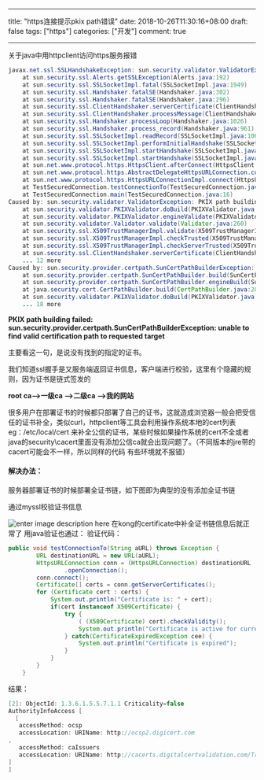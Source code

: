 
---
title: "https连接提示pkix path错误"
date: 2018-10-26T11:30:16+08:00
draft: false
tags: ["https"]
categories: ["开发"]
comment: true

---


关于java中用httpclient访问https服务报错
```java
javax.net.ssl.SSLHandshakeException: sun.security.validator.ValidatorException: PKIX path building failed: sun.security.provider.certpath.SunCertPathBuilderException: unable to find valid certification path to requested target
	at sun.security.ssl.Alerts.getSSLException(Alerts.java:192)
	at sun.security.ssl.SSLSocketImpl.fatal(SSLSocketImpl.java:1949)
	at sun.security.ssl.Handshaker.fatalSE(Handshaker.java:302)
	at sun.security.ssl.Handshaker.fatalSE(Handshaker.java:296)
	at sun.security.ssl.ClientHandshaker.serverCertificate(ClientHandshaker.java:1514)
	at sun.security.ssl.ClientHandshaker.processMessage(ClientHandshaker.java:216)
	at sun.security.ssl.Handshaker.processLoop(Handshaker.java:1026)
	at sun.security.ssl.Handshaker.process_record(Handshaker.java:961)
	at sun.security.ssl.SSLSocketImpl.readRecord(SSLSocketImpl.java:1062)
	at sun.security.ssl.SSLSocketImpl.performInitialHandshake(SSLSocketImpl.java:1375)
	at sun.security.ssl.SSLSocketImpl.startHandshake(SSLSocketImpl.java:1403)
	at sun.security.ssl.SSLSocketImpl.startHandshake(SSLSocketImpl.java:1387)
	at sun.net.www.protocol.https.HttpsClient.afterConnect(HttpsClient.java:559)
	at sun.net.www.protocol.https.AbstractDelegateHttpsURLConnection.connect(AbstractDelegateHttpsURLConnection.java:185)
	at sun.net.www.protocol.https.HttpsURLConnectionImpl.connect(HttpsURLConnectionImpl.java:153)
	at TestSecuredConnection.testConnectionTo(TestSecuredConnection.java:30)
	at TestSecuredConnection.main(TestSecuredConnection.java:16)
Caused by: sun.security.validator.ValidatorException: PKIX path building failed: sun.security.provider.certpath.SunCertPathBuilderException: unable to find valid certification path to requested target
	at sun.security.validator.PKIXValidator.doBuild(PKIXValidator.java:387)
	at sun.security.validator.PKIXValidator.engineValidate(PKIXValidator.java:292)
	at sun.security.validator.Validator.validate(Validator.java:260)
	at sun.security.ssl.X509TrustManagerImpl.validate(X509TrustManagerImpl.java:324)
	at sun.security.ssl.X509TrustManagerImpl.checkTrusted(X509TrustManagerImpl.java:229)
	at sun.security.ssl.X509TrustManagerImpl.checkServerTrusted(X509TrustManagerImpl.java:124)
	at sun.security.ssl.ClientHandshaker.serverCertificate(ClientHandshaker.java:1496)
	... 12 more
Caused by: sun.security.provider.certpath.SunCertPathBuilderException: unable to find valid certification path to requested target
	at sun.security.provider.certpath.SunCertPathBuilder.build(SunCertPathBuilder.java:141)
	at sun.security.provider.certpath.SunCertPathBuilder.engineBuild(SunCertPathBuilder.java:126)
	at java.security.cert.CertPathBuilder.build(CertPathBuilder.java:280)
	at sun.security.validator.PKIXValidator.doBuild(PKIXValidator.java:382)
	... 18 more
```

**PKIX path building failed: sun.security.provider.certpath.SunCertPathBuilderException: unable to find valid certification path to requested target**

主要看这一句，是说没有找到的指定的证书。

我们知道ssl握手是又服务端返回证书信息，客户端进行校验，这里有个隐藏的规则，因为证书是链式签发的

**root ca-->一级ca -—>二级ca -->我的网站**

很多用户在部署证书的时候都只部署了自己的证书，这就造成浏览器一般会把受信任的证书补全，类似curl，httpclient等工具会利用操作系统本地的cert列表 eg：/etc/local/cert 来补全公信的证书，某些时候如果操作系统的cert不全或者java的security\cacert里面没有添加公信ca就会出现问题了。（不同版本的jre带的cacert可能会不一样，所以同样的代码 有些环境就不报错）

#### 解决办法：
服务器部署证书的时候部署全证书链，如下图即为典型的没有添加全证书链

通过myssl校验证书信息

![enter image description here](https://i.imgur.com/CESb3vS.png)
在kong的certificate中补全证书链信息后就正常了 用java验证也通过：
验证代码：
```java
public void testConnectionTo(String aURL) throws Exception {
        URL destinationURL = new URL(aURL);
        HttpsURLConnection conn = (HttpsURLConnection) destinationURL
                .openConnection();
        conn.connect();
        Certificate[] certs = conn.getServerCertificates();
        for (Certificate cert : certs) {
            System.out.println("Certificate is: " + cert);
            if(cert instanceof X509Certificate) {
                try {
                    ( (X509Certificate) cert).checkValidity();
                    System.out.println("Certificate is active for current date");
                } catch(CertificateExpiredException cee) {
                    System.out.println("Certificate is expired");
                }
            }
        }
    }
```    
结果：
```java
[2]: ObjectId: 1.3.6.1.5.5.7.1.1 Criticality=false
AuthorityInfoAccess [
  [
   accessMethod: ocsp
   accessLocation: URIName: http://ocsp2.digicert.com
, 
   accessMethod: caIssuers
   accessLocation: URIName: http://cacerts.digitalcertvalidation.com/TrustAsiaTLSRSACA.crt
]
]

```
